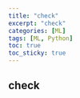 ```yaml
---
title: "check"
excerpt: "check"
categories: [ML]
tags: [ML, Python]
toc: true
toc_sticky: true
---
```


## check
